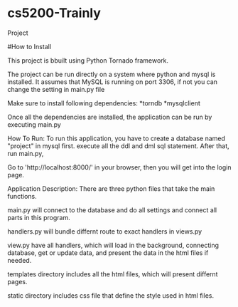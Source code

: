 # cs5200-Trainly
Project

#How to Install

This project  is bbuilt using Python Tornado framework.

The project can be run directly on a system  where python and mysql is installed.
It assumes that MySQL is running on port 3306, if not you can change the setting in main.py  file

Make sure to install following dependencies:
*torndb
*mysqlclient

Once all the dependencies are installed, the application can be run by executing main.py


How To Run:
To run this application, you have to create a database named "project" in mysql first.
execute all the ddl and dml sql statement.
After that, run main.py,

Go to  'http://localhost:8000/' in your browser, then you will get into the login page.

Application Description:
There are three python files that take the main functions.

main.py will connect to the database and do all settings and connect all parts in this program.

handlers.py will bundle differnt route to exact handlers in views.py

view.py have all handlers, which will load in the background, connecting database, get or update data, and present the data in the html files if needed.

templates directory includes all the html files, which will present differnt pages.

static directory includes css file that define the style used in html files.


